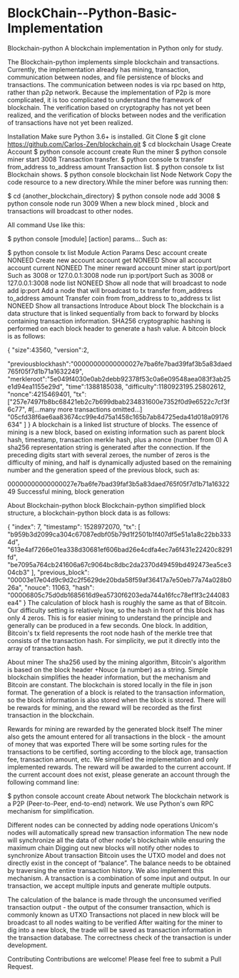 # BlockChain--Python-Basic-Implementation
Blockchain-python
A blockchain implementation in Python only for study.

The Blockchain-python implements simple blockchain and transactions. Currently, the implementation already has mining, transaction, communication between nodes, and file persistence of blocks and transactions.
The communication between nodes is via rpc based on http, rather than p2p network. Because the implementation of P2p is more complicated, it is too complicated to understand the framework of blockchain.
The verification based on cryptography has not yet been realized, and the verification of blocks between nodes and the verification of transactions have not yet been realized.

Installation
Make sure Python 3.6+ is installed.
Git Clone
$ git clone https://github.com/Carlos-Zen/blockchain.git
$ cd blockchain
Usage
Create Account
$ python console account create
Run the miner
$ python console miner start 3008
Transaction transfer.
$ python console tx transfer from_address to_address amount
Transaction list.
$ python console tx list
Blockchain shows.
$ python console blockchain list
Node Network
Copy the code resource to a new directory.While the miner before was running then:

$ cd {another_blockchain_directory}
$ python console node add 3008 
$ python console node run 3009
When a new block mined , block and transactions will broadcast to other nodes.

All command
Use like this:

$ python console [module] [action] params...
Such as:

$ python console tx list
Module	Action	Params	Desc
account	create	NONEED	Create new account
account	get	NONEED	Show all account
account	current	NONEED	The miner reward account
miner	start	ip:port/port	Such as 3008 or 127.0.0.1:3008
node	run	ip:port/port	Such as 3008 or 127.0.0.1:3008
node	list	NONEED	Show all node that will broadcast to
node	add	ip:port	Add a node that will broadcast to
tx	transfer	from_address to_address amount	Transfer coin from from_address to to_address
tx	list	NONEED	Show all transactions
Introduce
About block
The blockchain is a data structure that is linked sequentially from back to forward by blocks containing transaction information. SHA256 cryptographic hashing is performed on each block header to generate a hash value. A bitcoin block is as follows:

{
 "size":43560,
 "version":2,

 "previousblockhash":"00000000000000027e7ba6fe7bad39faf3b5a83daed765f05f7d1b71a1632249",
 "merkleroot":"5e049f4030e0ab2debb92378f53c0a6e09548aea083f3ab25e1d94ea1155e29d",
 "time":1388185038,
 "difficulty":1180923195.25802612,
 "nonce":4215469401,
 "tx":["257e7497fb8bc68421eb2c7b699dbab234831600e7352f0d9e6522c7cf3f6c77",
  #[...many more transactions omitted...]
  "05cfd38f6ae6aa83674cc99e4d75a1458c165b7ab84725eda41d018a09176634"
 ]
}
A blockchain is a linked list structure of blocks. The essence of mining is a new block, based on existing information such as parent block hash, timestamp, transaction merkle hash, plus a nonce (number from 0)
A sha256 representation string is generated after the connection. If the preceding digits start with several zeroes, the number of zeros is the difficulty of mining, and half is dynamically adjusted based on the remaining number and the generation speed of the previous block, such as:

00000000000000027e7ba6fe7bad39faf3b5a83daed765f05f7d1b71a1632249
Successful mining, block generation

About Blockchain-python block
Blockchain-python simplified block structure, a blockchain-python block data is as follows:

{
	"index": 7,
	"timestamp": 1528972070,
	"tx": [
        "b959b3d2099ca304c67087edbf05b79d1f2501b1f407df5e51a1a8c22bb3334d",
        "613e4af7266e01ea338d30681ef606bad26e4cdfa4ec7a6f431e22420c8291fd",
        "be7095a764cb241606a67c9064bc8dbc2da2370d49459bd492473ea5ce304cb3"
    ],
	"previous_block": "00003e17e04d9c9d2c2f5629de20bda58f59af36417a7e50eb77a74a028b026a",
	"nouce": 11063,
	"hash": "00006805c75d0db1685616d9ea5730f6203eda744a16fcc78ef1f3c244083ea4"
}
The calculation of block hash is roughly the same as that of Bitcoin. Our difficulty setting is relatively low, so the hash in front of this block has only 4 zeros.
This is for easier mining to understand the principle and generally can be produced in a few seconds. One block. In addition, Bitcoin's tx field represents the root node hash of the merkle tree that consists of the transaction hash.
For simplicity, we put it directly into the array of transaction hash.

About miner
The sha256 used by the mining algorithm, Bitcoin's algorithm is based on the block header +Nouce (a number) as a string. Simple blockchain simplifies the header information, but the mechanism and Bitcoin are constant. The blockchain is stored locally in the file in json format. The generation of a block is related to the transaction information, so the block information is also stored when the block is stored. There will be rewards for mining, and the reward will be recorded as the first transaction in the blockchain.

Rewards for mining are rewarded by the generated block itself
The miner also gets the amount entered for all transactions in the block - the amount of money that was exported
There will be some sorting rules for the transactions to be certified, sorting according to the block age, transaction fee, transaction amount, etc.
We simplified the implementation and only implemented rewards. The reward will be awarded to the current account. If the current account does not exist, please generate an account through the following command line:

$ python console account create
About network
The blockchain network is a P2P (Peer-to-Peer, end-to-end) network. We use Python's own RPC mechanism for simplification.

Different nodes can be connected by adding node operations
Unicom's nodes will automatically spread new transaction information
The new node will synchronize all the data of other node's blockchain while ensuring the maximum chain
Digging out new blocks will notify other nodes to synchronize
About transaction
Bitcoin uses the UTXO model and does not directly exist in the concept of “balance”. The balance needs to be obtained by traversing the entire transaction history. We also implement this mechanism. A transaction is a combination of some input and output. In our transaction, we accept multiple inputs and generate multiple outputs.

The calculation of the balance is made through the unconsumed verified transaction output - the output of the consumer transaction, which is commonly known as UTXO
Transactions not placed in new block will be broadcast to all nodes waiting to be verified
After waiting for the miner to dig into a new block, the trade will be saved as transaction information in the transaction database.
The correctness check of the transaction is under development.

Contributing
Contributions are welcome! Please feel free to submit a Pull Request.
